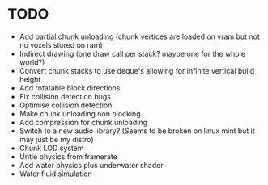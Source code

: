 # TODO
* Add partial chunk unloading (chunk vertices are loaded on vram but not no voxels stored on ram)
* Indirect drawing (one draw call per stack? maybe one for the whole world?)
* Convert chunk stacks to use deque's allowing for infinite vertical build height
* Add rotatable block directions
* Fix collision detection bugs
* Optimise collision detection
* Make chunk unloading non blocking
* Add compression for chunk unloading
* Switch to a new audio library? (Seems to be broken on linux mint but it may just be my distro)
* Chunk LOD system
* Untie physics from framerate
* Add water physics plus underwater shader
* Water fluid simulation
